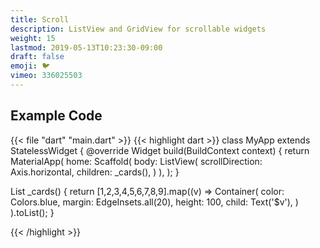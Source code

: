 ```yaml
---
title: Scroll
description: ListView and GridView for scrollable widgets
weight: 15
lastmod: 2019-05-13T10:23:30-09:00
draft: false
emoji: 🐦
vimeo: 336025503
---
```


## Example Code

{{< file "dart" "main.dart" >}}
{{< highlight dart >}}
class MyApp extends StatelessWidget {
 @override
 Widget build(BuildContext context) {
   return MaterialApp(
     home: Scaffold(
       body: ListView(
         scrollDirection: Axis.horizontal,
         children: _cards(),
       )
     ),
   );
 }

 List<Widget> _cards() {
   return [1,2,3,4,5,6,7,8,9].map((v) => Container(
       color: Colors.blue,
       margin: EdgeInsets.all(20),
       height: 100,
       child: Text('$v'),
     )
   ).toList();
 }

{{< /highlight >}}